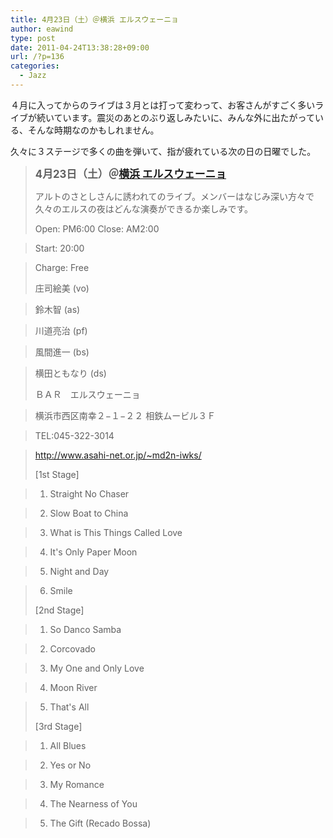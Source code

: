 ```yaml
---
title: 4月23日（土）＠横浜 エルスウェーニョ
author: eawind
type: post
date: 2011-04-24T13:38:28+09:00
url: /?p=136
categories:
  - Jazz
---
```

４月に入ってからのライブは３月とは打って変わって、お客さんがすごく多いライブが続いています。震災のあとのぶり返しみたいに、みんな外に出たがっている、そんな時期なのかもしれません。

久々に３ステージで多くの曲を弾いて、指が疲れている次の日の日曜でした。

> **<big>4月23日（土）＠<a href="http://www.asahi-net.or.jp/%7Emd2n-iwks/" target="_blank">横浜 エルスウェーニョ</a></big>**
>
> アルトのさとしさんに誘われてのライブ。メンバーはなじみ深い方々で久々のエルスの夜はどんな演奏ができるか楽しみです。
>
> Open: PM6:00 Close: AM2:00

> Start: 20:00

> Charge: Free
>
> 庄司絵美 (vo)

> 鈴木智 (as)

> 川道亮治 (pf)

> 風間進一 (bs)

> 横田ともなり (ds)
>
> ＢＡＲ　エルスウェーニョ

> 横浜市西区南幸２−１−２２ 相鉄ムービル３Ｆ

> TEL:045-322-3014

> <a href="http://www.asahi-net.or.jp/%7Emd2n-iwks/" target="_blank">http://www.asahi-net.or.jp/~md2n-iwks/</a>
>
> [1st Stage]

> 1. Straight No Chaser

> 2. Slow Boat to China

> 3. What is This Things Called Love

> 4. It's Only Paper Moon

> 5. Night and Day

> 6. Smile
>
> [2nd Stage]

> 1. So Danco Samba

> 2. Corcovado

> 3. My One and Only Love

> 4. Moon River

> 5. That's All
>
> [3rd Stage]

> 1. All Blues

> 2. Yes or No

> 3. My Romance

> 4. The Nearness of You

> 5. The Gift (Recado Bossa)
